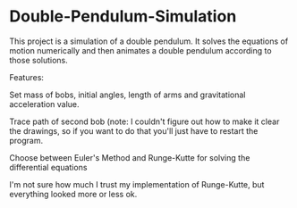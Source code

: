 # Double-Pendulum-Simulation
This project is a simulation of a double pendulum. It solves the equations of motion numerically and then animates a double pendulum according to those solutions.

Features:

Set mass of bobs, initial angles, length of arms and gravitational acceleration value.

Trace path of second bob (note: I couldn't figure out how to make it clear the drawings, so if you want to do that you'll just have to restart the program.

Choose between Euler's Method and Runge-Kutte for solving the differential equations

I'm not sure how much I trust my implementation of Runge-Kutte, but everything looked more or less ok.

